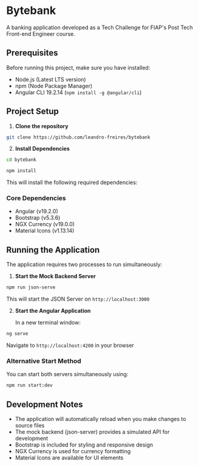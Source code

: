 # Bytebank
A banking application developed as a Tech Challenge for FIAP's Post Tech Front-end Engineer course.

## Prerequisites

Before running this project, make sure you have installed:

- Node.js (Latest LTS version)
- npm (Node Package Manager)
- Angular CLI 19.2.14 (`npm install -g @angular/cli`)

## Project Setup

1. **Clone the repository**

```bash
git clone https://github.com/leandro-freires/bytebank 
```

2. **Install Dependencies**

```bash
cd bytebank
```
```bash
npm install
```

This will install the following required dependencies:

### Core Dependencies
- Angular (v19.2.0)
- Bootstrap (v5.3.6)
- NGX Currency (v19.0.0)
- Material Icons (v1.13.14)

## Running the Application

The application requires two processes to run simultaneously:

1. **Start the Mock Backend Server**

```bash
npm run json-serve
```
This will start the JSON Server on `http://localhost:3000`

2. **Start the Angular Application**

   In a new terminal window:

```bash
ng serve
```

Navigate to `http://localhost:4200` in your browser

### Alternative Start Method
You can start both servers simultaneously using:

```bash
npm run start:dev
```

## Development Notes

- The application will automatically reload when you make changes to source files
- The mock backend (json-server) provides a simulated API for development
- Bootstrap is included for styling and responsive design
- NGX Currency is used for currency formatting
- Material Icons are available for UI elements

